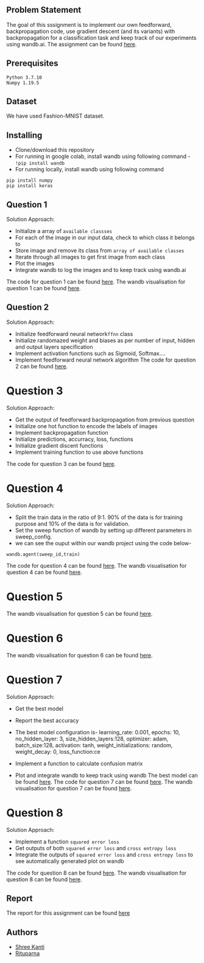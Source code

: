 
## Problem Statement

The goal of this sssignment  is to implement our own feedforward, backpropagation code, use gradient descent (and its variants) with backpropagation for a classification task and keep track of our
experiments using wandb.ai.
The assignment can be found [here](https://wandb.ai/miteshk/assignments/reports/Assignment-1--VmlldzozNjk4NDE?accessToken=r7ndsh8lf4wlxyjln7phvvfb8ftvc0n4lyn4tiowdg06hhzpzfzki4jrm28wqh44).

## Prerequisites

```
Python 3.7.10
Numpy 1.19.5
```
## Dataset
We have used Fashion-MNIST dataset.

## Installing

 - Clone/download  this repository
 - For running in google colab, install wandb using following command -
  ``` !pip install wandb ```
 - For running locally, install wandb using following command  
  ``` pip install wandb
  pip install numpy
  pip install keras
  ```

## Question 1

Solution Approach:
- Initialize  a array of `available classses`
- For each of the  image in our input data, check to which class it belongs to
- Store image and remove its class from `array of available classes`
- Iterate through all images to get first image from each class
- Plot the images
- Integrate wandb to log the images and to keep track using wandb.ai

The code for question 1 can be found [here](https://github.com/RituparnaAdha/cs6910/commit/5b82d7029dc1f46e8f102057e937477a8ea26e90).
The wandb visualisation for question 1 can be found [here](https://wandb.ai/shreekanti/assignment_1?workspace=user-shreekanti).


## Question 2
Solution Approach:
- Initialize  feedforward neural network`ffnn` class
- Initialize randomazed weight and biases as per number of input, hidden and output layers specification
- Implement activation functions such as Sigmoid, Softmax....
- Implement feedforward neural network algorithm
The code for question 2 can be found [here](https://github.com/RituparnaAdha/cs6910/commit/349f0e600abf3c370c902df77675dbb2577d06aa).

# Question 3
Solution Approach:
- Get the output of feedforward backpropagation from previous question
- Initialize one hot function to encode the labels of images
- Implement backpropagation function
- Initialize predictions, accurracy, loss, functions
- Initialize gradient discent functions
- Implement training function to use above functions

The code for question 3 can be found [here](https://github.com/RituparnaAdha/cs6910/commit/81c7790be2c779fb9376a0158f4adb45645c70ec).

# Question 4

Solution Approach:

 - Split the train data in the ratio of 9:1. 90% of the data is for training purpose and 10% of the data is for validation.
 - Set the sweep function of wandb by setting up different parameters in sweep_config.
 - we can see the ouput within our wandb project using the code below-
```
wandb.agent(sweep_id,train)
```

The code for question 4 can be found [here](https://github.com/RituparnaAdha/cs6910/commit/3540f3753067f1dda62448578739f25d638d33c7).
The wandb visualisation for question 4 can be found [here](https://wandb.ai/shreekanti/confusion_matrix1/reports/Question-4--Vmlldzo1MjY2ODc).


# Question 5

The wandb visualisation for question 5 can be found [here](https://wandb.ai/rituparna_adha/assignement1/reports/Shared-panel-21-03-13-11-03-82--Vmlldzo1MjY2NzA).



# Question 6

The wandb visualisation for question 6 can be found [here](https://wandb.ai/rituparna_adha/assignement1/reports/Shared-panel-21-03-13-11-03-73--Vmlldzo1MjY2NzU).

# Question 7
Solution Approach:
- Get the best model
- Report the best accuracy
- The best model configuration is-
   learning_rate: 0.001,
	epochs: 10,
	no_hidden_layer: 3,
	size_hidden_layers:128,
	optimizer: adam,
	batch_size:128,
	activation: tanh,
	weight_initializations: random,
	weight_decay: 0,
	loss_function:ce

- Implement a function to calculate confusion matrix
- Plot and integrate wandb to keep track using wandb
The best model can be found [here](https://github.com/RituparnaAdha/cs6910/tree/main/Assignment1/model).
The code for question 7 can be found [here](https://github.com/RituparnaAdha/cs6910/commit/46a7deb1820b546099d0d6fb43afa8eacb6cdb34).
The wandb visualisation for question 7 can be found [here](https://wandb.ai/shreekanti/confusion_matrix1?workspace=user-shreekanti).
# Question 8
Solution Approach:
- Implement a function `squared error loss`
- Get outputs of both `squared error loss` and `cross entropy loss`
- Integrate the outputs of `squared error loss` and `cross entropy loss` to see automatically generated plot on wandb

The code for question 8 can be found [here](https://github.com/RituparnaAdha/cs6910/commit/dada70a3e3ff58c3eb49839d602be272318946e5).
The wandb visualisation for question 8 can be found [here](https://wandb.ai/shreekanti/assignement1-lossfunc1?workspace=user-shreekanti).
## Report

The report for this assignment can be found [here]()
## Authors

 - [Shree Kanti](https://github.com/shreekanti/) 
 -  [Rituparna](https://github.com/RituparnaAdha/)

